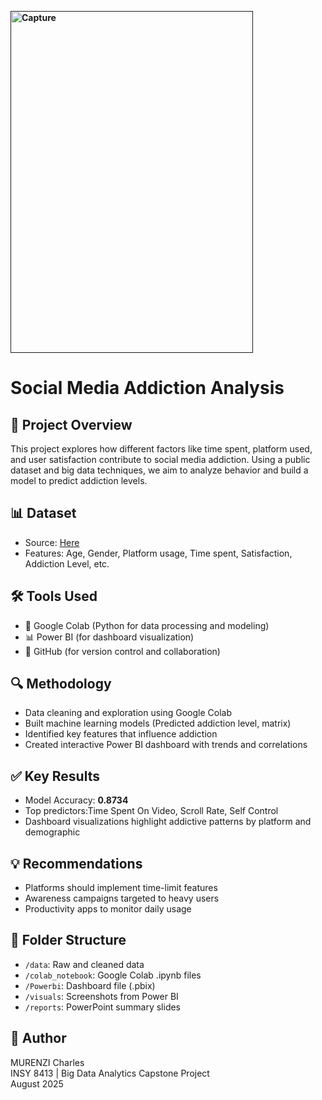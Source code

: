 **[<img width="388" height="547" alt="Capture" src="https://github.com/user-attachments/assets/e33d59f9-feab-4578-b48a-9382427777fa" />]()**

# Social Media Addiction Analysis

## 📌 Project Overview
This project explores how different factors like time spent, platform used, and user satisfaction contribute to social media addiction. Using a public dataset and big data techniques, we aim to analyze behavior and build a model to predict addiction levels.

## 📊 Dataset
- Source: [Here](https://github.com/haneesha-thasni/Time-wasters-on-social-media-Analysis/blob/main/Time-Wasters%20on%20Social%20Media.csv)
- Features: Age, Gender, Platform usage, Time spent, Satisfaction, Addiction Level, etc.

## 🛠️ Tools Used
- 📒 Google Colab (Python for data processing and modeling)
- 📊 Power BI (for dashboard visualization)
- 📁 GitHub (for version control and collaboration)

## 🔍 Methodology
- Data cleaning and exploration using Google Colab
- Built machine learning models (Predicted addiction level, matrix)
- Identified key features that influence addiction
- Created interactive Power BI dashboard with trends and correlations

## ✅ Key Results
- Model Accuracy: **0.8734**
- Top predictors:Time Spent On Video, Scroll Rate, Self Control
- Dashboard visualizations highlight addictive patterns by platform and demographic

## 💡 Recommendations
- Platforms should implement time-limit features
- Awareness campaigns targeted to heavy users
- Productivity apps to monitor daily usage

## 📁 Folder Structure
- `/data`: Raw and cleaned data
- `/colab_notebook`: Google Colab .ipynb files
- `/Powerbi`: Dashboard file (.pbix)
- `/visuals`: Screenshots from Power BI
- `/reports`: PowerPoint summary slides

## 👤 Author
MURENZI Charles  
INSY 8413 | Big Data Analytics Capstone Project  
August 2025
